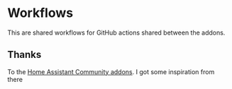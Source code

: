 # Workflows

This are shared workflows for GitHub actions shared between the addons.

## Thanks

To the [Home Assistant Community addons](https://github.com/hassio-addons/workflows).
I got some inspiration from there
